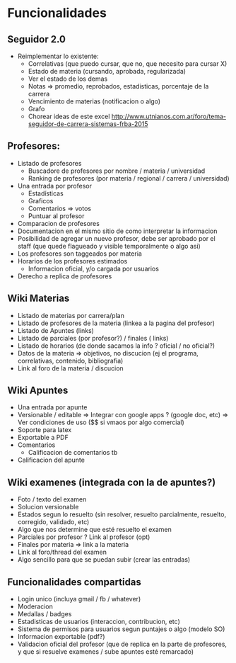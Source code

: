 # Funcionalidades #

## Seguidor 2.0

- Reimplementar lo existente: 
  - Correlativas (que puedo cursar, que no, que necesito para cursar X)
  - Estado de materia (cursando, aprobada, regularizada)
  - Ver el estado de los demas
  - Notas => promedio, reprobados, estadisticas, porcentaje de la carrera
  - Vencimiento de materias (notificacion o algo)
  - Grafo
  - Chorear ideas de este excel http://www.utnianos.com.ar/foro/tema-seguidor-de-carrera-sistemas-frba-2015

## Profesores:
  - Listado de profesores
    - Buscadore de profesores por nombre / materia / universidad
    - Ranking de profesores (por materia / regional / carrera / universidad)
  - Una entrada por profesor
    - Estadísticas
    - Graficos 
    - Comentarios => votos
    - Puntuar al profesor
  - Comparacion de profesores
  - Documentacion en el mismo sitio de como interpretar la informacion
  - Posibilidad de agregar un nuevo profesor, debe ser aprobado por el staff (que quede flagueado y visible temporalmente o algo asi)
  - Los profesores son taggeados por materia
  - Horarios de los profesores estimados
    - Informacion oficial, y/o cargada por usuarios
  - Derecho a replica de profesores
    

## Wiki Materias

  - Listado de materias por carrera/plan
  - Listado de profesores de la materia (linkea a la pagina del profesor)
  - Listado de Apuntes (links)
  - Listado de parciales (por profesor?) / finales ( links)
  - Listado de horarios (de donde sacamos la info ? oficial / no oficial?)
  - Datos de la materia => objetivos, no discucion (ej el programa, correlativas, contenido, bibliografia)
  - Link al foro de la materia / discucion
    
## Wiki Apuntes
  - Una entrada por apunte
  - Versionable / editable => Integrar con google apps ? (google doc, etc) => Ver condiciones de uso ($$ si vmaos por algo comercial)
  - Soporte para latex
  - Exportable a PDF
  - Comentarios
    - Calificacion de comentarios tb
  - Calificacion del apunte

## Wiki examenes (integrada con la de apuntes?)
  - Foto / texto del examen
  - Solucion versionable
  - Estados segun lo resuelto (sin resolver, resuelto parcialmente, resuelto, corregido, validado, etc)
  - Algo que nos determine que esté resuelto el examen
  - Parciales por profesor ? Link al profesor (opt)
  - Finales por materia => link a la materia
  - Link al foro/thread del examen
  - Algo sencillo para que se puedan subir (crear las entradas)
  
  
## Funcionalidades compartidas
  - Login unico (incluya gmail / fb / whatever)
  - Moderacion
  - Medallas / badges
  - Estadisticas de usuarios (interaccion, contribucion, etc)
  - Sistema de permisos para usuarios segun puntajes o algo (modelo SO)
  - Informacion exportable (pdf?)
  - Validacion oficial del profesor (que de replica en la parte de profesores, y que si resuelve examenes / sube apuntes esté remarcado)
